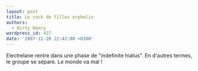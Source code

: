 ```yaml
---
layout: post
title: Le rock de filles orphelin
authors:
  - Dirty Henry
wordpress_id: 427
date: '2007-11-20 22:42:00 +0100'
---
```

Electrelane rentre dans une phase de "indefinite hiatus". En d'autres termes, le groupe se sépare. Le monde va mal !
